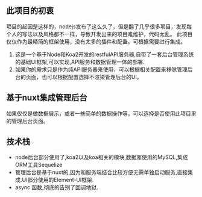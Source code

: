 ## 此项目的初衷

项目的起因是这样的，nodejs发布了这么久了，但是翻了几乎很多项目，发现每个人的写法以及风格都不一样，导致开发出来的项目难维护，代码太乱。
此项目仅仅作为最精简的框架使用，没有太多的插件和配置。可根据需要进行集成。

1. 这是一个基于Node和Koa2开发的restfulAPI服务器,自带了一套后台管理系统的基础UI框架,可以实现,API服务和数据管理一体的部署.
2. 如果你的需求只是作为纯API服务器来使用，可以根据相关配置来移除管理后台的页面，也可以根据配置选择不渲染管理后台的UI。

## 基于nuxt集成管理后台

如果仅仅是做数据展示，或者一些简单的数据操作等，可以选择是否使用此项目里的管理后台页面。

## 技术栈

- node后台部分使用了,koa2以及koa相关的模块,数据库使用的MySQL,集成ORM工具Sequelize
- 管理后台是基于nuxt的,因为和服务端结合比较方便无需单独启动服务,直接集成.UI部分使用的Element-UI框架.
- async 函数,彻底的告别了回调地狱.
